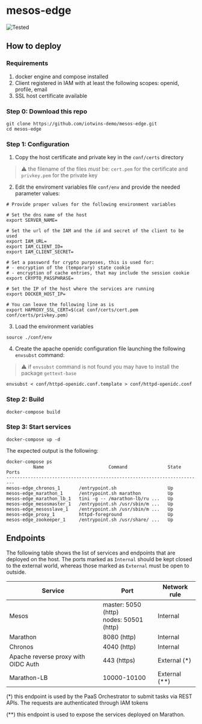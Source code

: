 # mesos-edge

![Tested](https://img.shields.io/badge/tested%20with-docker--compose%201.27.4%20-green)

## How to deploy

### Requirements

1. docker engine and compose installed
2. Client registered in IAM with at least the following scopes: openid, profile, email
2. SSL host certificate available

### Step 0: Download this repo

````
git clone https://github.com/iotwins-demo/mesos-edge.git
cd mesos-edge
````

### Step 1: Configuration

1. Copy the host certificate and private key in the `conf/certs` directory

> :warning: the filename of the files *must* be: `cert.pem` for the certificate and `privkey.pem` for the private key

2. Edit the enviroment variables file `conf/env` and provide the needed parameter values:

````
# Provide proper values for the following environment variables

# Set the dns name of the host
export SERVER_NAME=

# Set the url of the IAM and the id and secret of the client to be used
export IAM_URL=
export IAM_CLIENT_ID=
export IAM_CLIENT_SECRET=

# Set a password for crypto purposes, this is used for:
# - encryption of the (temporary) state cookie
# - encryption of cache entries, that may include the session cookie
export CRYPTO_PASSPHRASE=

# Set the IP of the host where the services are running
export DOCKER_HOST_IP=

# You can leave the following line as is
export HAPROXY_SSL_CERT=$(cat conf/certs/cert.pem conf/certs/privkey.pem)
````

3. Load the environment variables

````
source ./conf/env
````

4. Create the apache openidc configuration file launching the following `envsubst` command:

> :warning: if `envsubst` command is not found you may have to install the package `gettext-base`

````
envsubst < conf/httpd-openidc.conf.template > conf/httpd-openidc.conf
````


### Step 2: Build

````
docker-compose build
````


### Step 3: Start services

````
docker-compose up -d
````

The expected output is the following:

````
docker-compose ps
          Name                        Command               State   Ports
-------------------------------------------------------------------------
mesos-edge_chronos_1       /entrypoint.sh                   Up
mesos-edge_marathon_1      /entrypoint.sh marathon          Up
mesos-edge_marathon_lb_1   tini -g -- /marathon-lb/ru ...   Up
mesos-edge_mesosmaster_1   /entrypoint.sh /usr/sbin/m ...   Up
mesos-edge_mesosslave_1    /entrypoint.sh /usr/sbin/m ...   Up
mesos-edge_proxy_1         httpd-foreground                 Up
mesos-edge_zookeeper_1     /entrypoint.sh /usr/share/ ...   Up
````

## Endpoints

The following table shows the list of services and endpoints that are deployed on the host. The ports marked as `Internal` should be kept closed to the external world, whereas those marked as `External` must be open to outside.

| Service  | Port |  Network rule |
| ------------- | ------------- | -----------| 
| Mesos  | master: 5050 (http) <br> nodes: 50501 (http)  | Internal |
| Marathon  | 8080 (http)  | Internal |
| Chronos | 4040 (http) | Internal |
| Apache reverse proxy with OIDC Auth | 443 (https) | External (*) |
| Marathon-LB | 10000-10100 | External (**) |

(*) this endpoint is used by the PaaS Orchestrator to submit tasks via REST APIs. The requests are authenticated through IAM tokens

(**) this endpoint is used to expose the services deployed on Marathon. 
